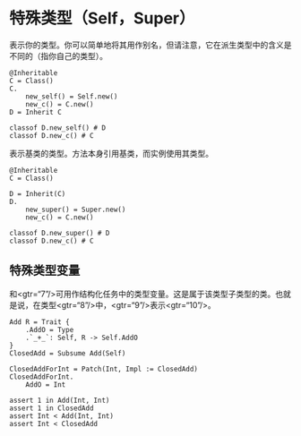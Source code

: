 # 特殊类型（Self，Super）

表示你的类型。你可以简单地将其用作别名，但请注意，它在派生类型中的含义是不同的（指你自己的类型）。


```erg
@Inheritable
C = Class()
C.
    new_self() = Self.new()
    new_c() = C.new()
D = Inherit C

classof D.new_self() # D
classof D.new_c() # C
```

表示基类的类型。方法本身引用基类，而实例使用其类型。


```erg
@Inheritable
C = Class()

D = Inherit(C)
D.
    new_super() = Super.new()
    new_c() = C.new()

classof D.new_super() # D
classof D.new_c() # C
```

## 特殊类型变量

和<gtr=“7”/>可用作结构化任务中的类型变量。这是属于该类型子类型的类。也就是说，在类型<gtr=“8”/>中，<gtr=“9”/>表示<gtr=“10”/>。


```erg
Add R = Trait {
    .AddO = Type
    .`_+_`: Self, R -> Self.AddO
}
ClosedAdd = Subsume Add(Self)

ClosedAddForInt = Patch(Int, Impl := ClosedAdd)
ClosedAddForInt.
    AddO = Int

assert 1 in Add(Int, Int)
assert 1 in ClosedAdd
assert Int < Add(Int, Int)
assert Int < ClosedAdd
```
